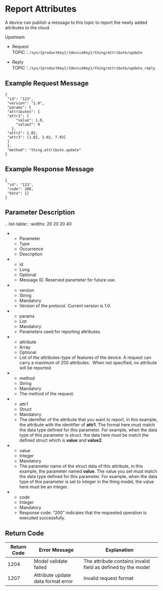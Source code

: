 # Report Attributes

A device can publish a message to this topic to report the newly added attributes to the cloud.

Upstream

- Request TOPIC：`/sys/{productKey}/{deviceKey}/thing/attribute/update`

- Reply TOPIC：`/sys/{productKey}/{deviceKey}/thing/attribute/update_reply`

## Example Request Message

```
{
 "id": "123",
 "version": "1.0",
 "params": {
 "attributes": {
 "attr1": {
     "value": 1.0,
     "value2": 9
   },
 "attr2": 1.02,
 "attr3": [1.02, 2.02, 7.93]
 }
 },
 "method": "thing.attribute.update"
}

```

## Example Response Message

```
{
 "id": "123",
 "code": 200,
 "data": {}
}

```

## Parameter Description

.. list-table::
   :widths: 20 20 20 40

   * - Parameter
     - Type
     - Occurrence
     - Description
   * - id
     - Long
     - Optional
     - Message ID. Reserved parameter for future use.
   * - version
     - String
     - Mandatory
     - Version of the protocol. Current version is 1.0.
   * - params
     - List
     - Mandatory
     - Parameters used for reporting attributes.
   * - attribute
     - Array
     - Optional
     - List of the attributes-type of features of the device. A request can carry a maximum of 200 attributes.
       When not specified, no attribute will be reported. 
   * - method
     - String
     - Mandatory
     - The method of the request.
   * - attr1
     - Struct
     - Mandatory
     - The identifier of the attribute that you want to report, in this example, the attribute with the identifier of **attr1**. The format here must match the data type defined for this parameter. For example, when the data type of this parameter is struct. the data here must be match the defined struct which is **value** and **value2**.
   * - value
     - Integer
     - Mandatory
     - The parameter name of the struct data of this attribute, in this example, the parameter named **value**. The value you set must match the data type defined for this parameter. For example, when the data type of this parameter is set to integer in the thing model, the value here must be an integer.
   * - code
     - Integer
     - Mandatory
     - Response code. &ldquo;200&rdquo; indicates that the requested operation is executed successfully.

## Return Code

| Return Code | Error Message | Explanation|
|---------|---------|---------|
| 1204 | Model validate failed | The attribute contains invalid field as defined by the model |
| 1207 | Attribute update data format error | Invalid request format |


<!--end-->
